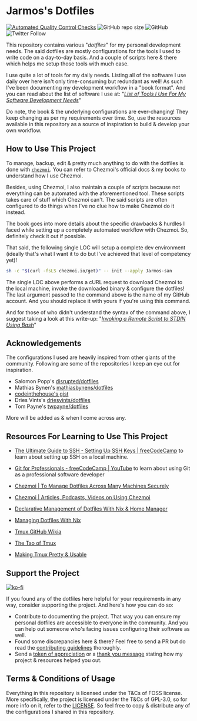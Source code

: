# Jarmos's Dotfiles

[![Automated Quality Control Checks](https://github.com/Jarmos-san/dotfiles/actions/workflows/main.yml/badge.svg)](https://github.com/Jarmos-san/dotfiles/actions/workflows/main.yml)
![GitHub repo size](https://img.shields.io/github/repo-size/Jarmos-san/dotfiles?label=Repo%20Size&logo=GitHub&style=flat-square)
![GitHub](https://img.shields.io/github/license/Jarmos-san/dotfiles?label=License&logo=GitHub&style=flat-square)
![Twitter Follow](https://img.shields.io/twitter/follow/Jarmosan?style=social)

This repository contains various "_dotfiles_" for my personal development needs.
The said dotfiles are mostly configurations for the tools I used to write code
on a day-to-day basis. And a couple of scripts here & there which helps me setup
those tools with much ease.

I use quite a lot of tools for my daily needs. Listing all of the software I use
daily over here isn't only time-consuming but redundant as well! As such I've
been documenting my development workflow in a "book format". And you can read
about the list of software I use at:
"[_List of Tools I Use For My Software Development Needs_](https://dev-workflow.vercel.app/tools-used)"

Do note, the book & the underlying configurations are ever-changing! They keep
changing as per my requirements over time. So, use the resources available in
this repository as a source of inspiration to build & develop your own workflow.

## How to Use This Project

To manage, backup, edit & pretty much anything to do with the dotfiles is done
with [`chezmoi`](https://chezmoi.io). You can refer to Chezmoi's official docs &
my books to understand how I use Chezmoi.

Besides, using Chezmoi, I also maintain a couple of scripts because not
everything can be automated with the aforementioned tool. These scripts takes
care of stuff which Chezmoi can't. The said scripts are often configured to do
things when I've no clue how to make Chezmoi do it instead.

The book goes into more details about the specific drawbacks & hurdles I faced
while setting up a completely automated workflow with Chezmoi. So, definitely
check it out if possible.

That said, the following single LOC will setup a complete dev environment
(ideally that's what I want it to do but I've achieved that level of competency
yet)!

```bash
sh -c "$(curl -fsLS chezmoi.io/get)" -- init --apply Jarmos-san
```

The single LOC above performs a cURL request to download Chezmoi to the local
machine, invoke the downloaded binary & configure the dotfiles! The last
argument passed to the command above is the name of my GitHub account. And you
should replace it with yours if you're using this command.

And for those of who didn't understand the syntax of the command above, I
suggest taking a look at this write-up:
"[_Invoking a Remote Script to STDIN Using Bash_](https://til-jarmos.vercel.app/invoking-remote-script-to-bash)"

## Acknowledgements

The configurations I used are heavily inspired from other giants of the
community. Following are some of the repositories I keep an eye out for
inspiration.

- Salomon Popp's [disrupted/dotfiles](https://github.com/disrupted/dotfiles)
- Mathias Bynen's
  [mathiasbynens/dotfiles](https://github.com/mathiasbynens/dotfiles)
- [codeinthehouse's gist](https://gist.githubusercontent.com/codeinthehole/26b37efa67041e1307db/raw/67c06401c3cdb7f7f96aa9054e95cbe0e473b7f0/osx_bootstrap.sh)
- Dries Vints's [driesvints/dotfiles](https://github.com/driesvints/dotfiles)
- Tom Payne's [twpayne/dotfiles](https://github.com/twpayne/dotfiles)

More will be added as & when I come across any.

## Resources For Learning to Use This Project

- [The Ultimate Guide to SSH - Setting Up SSH Keys | freeCodeCamp](https://www.freecodecamp.org/news/the-ultimate-guide-to-ssh-setting-up-ssh-keys)
  to learn about setting up SSH on a local machine.

- [Git for Professionals - freeCodeCamp | YouTube](https://youtu.be/Uszj_k0DGsg)
  to learn about using Git as a professional software developer

- [Chezmoi | To Manage Dotfiles Across Many Machines Securely](https://www.chezmoi.io/links/articles-podcasts-and-videos/)

- [Chezmoi | Articles, Podcasts, Videos on Using Chezmoi](https://www.chezmoi.io/links/articles-podcasts-and-videos)

- [Declarative Management of Dotfiles With Nix & Home Manager](https://www.bekk.christmas/post/2021/16/dotfiles-with-nix-and-home-manager)

- [Managing Dotfiles With Nix](https://alexpearce.me/2021/07/managing-dotfiles-with-nix)

- [Tmux GitHub Wikia](https://github.com/tmux/tmux/wiki)

- [The Tao of Tmux](https://leanpub.com/the-tao-of-tmux/read)

- [Making Tmux Pretty & Usable](https://www.hamvocke.com/blog/a-guide-to-customizing-your-tmux-conf)

## Support the Project

[![ko-fi](https://ko-fi.com/img/githubbutton_sm.svg)](https://ko-fi.com/jarmos)

If you found any of the dotfiles here helpful for your requirements in any way,
consider supporting the project. And here's how you can do so:

- Contribute to documenting the project. That way you can ensure my personal
  dotfiles are accessible to everyone in the community. And you can help out
  someone who's facing issues configuring their software as well.
- Found some discrepancies here & there? Feel free to send a PR but do read the
  [contributing guidelines](./.github/CONTRIBUTING.md) thoroughly.
- Send a [token of appreciation](https://ko-fi.com/jarmos) or a
  [thank you message](https://saythanks.io/to/somraj.1994) stating how my
  project & resources helped you out.

## Terms & Conditions of Usage

Everything in this repository is licensed under the T&Cs of FOSS license. More
specifically, the project is licensed under the T&Cs of GPL-3.0, so for more
info on it, refer to the [LICENSE](./LICENSE). So feel free to copy & distribute
any of the configurations I shared in this repository.
